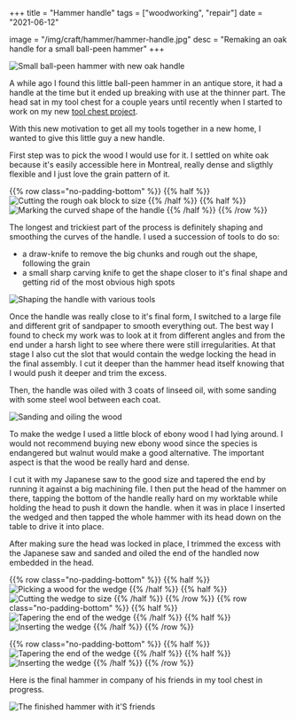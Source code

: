 +++
title = "Hammer handle"
tags = ["woodworking", "repair"]
date = "2021-06-12"

image = "/img/craft/hammer/hammer-handle.jpg"
desc = "Remaking an oak handle for a small ball-peen hammer"
+++

![Small ball-peen hammer with new oak handle](/img/craft/hammer/hammer-handle.jpg)

A while ago I found this little ball-peen hammer in an antique store, it had a handle at the time but it ended up breaking with use at the thinner part. The head sat in my tool chest for a couple years until recently when I started to work on my new [tool chest project](/craft/tool-chest/).

With this new motivation to get all my tools together in a new home, I wanted to give this little guy a new handle.

First step was to pick the wood I would use for it. I settled on white oak because it's easily accessible here in Montreal, really dense and sligthly flexible and I just love the grain pattern of it.

{{% row class="no-padding-bottom" %}}
{{% half %}}
![Cutting the rough oak block to size](/img/craft/hammer/hammer-handle-1.jpg)
{{% /half %}}
{{% half %}}
![Marking the curved shape of the handle](/img/craft/hammer/hammer-handle-2.jpg)
{{% /half %}}
{{% /row %}}

The longest and trickiest part of the process is definitely shaping and smoothing the curves of the handle. I used a succession of tools to do so:  
- a draw-knife to remove the big chunks and rough out the shape, following the grain
- a small sharp carving knife to get the shape closer to it's final shape and getting rid of the most obvious high spots

![Shaping the handle with various tools](/img/craft/hammer/hammer-handle-3.jpg)

Once the handle was really close to it's final form, I switched to a large file and different grit of sandpaper to smooth everything out. The best way I found to check my work was to look at it from different angles and from the end under a harsh light to see where there were still irregularities. At that stage I also cut the slot that would contain the wedge locking the head in the final assembly. I cut it deeper than the hammer head itself knowing that I would push it deeper and trim the excess.

Then, the handle was oiled with 3 coats of linseed oil, with some sanding with some steel wool between each coat.

![Sanding and oiling the wood](/img/craft/hammer/hammer-handle-4.jpg)

To make the wedge I used a little block of ebony wood I had lying around. I would not recommend buying new ebony wood since the species is endangered but walnut would make a good alternative. The important aspect is that the wood be really hard and dense.

I cut it with my Japanese saw to the good size and tapered the end by running it against a big machining file. I then put the head of the hammer on there, tapping the bottom of the handle really hard on my worktable while holding the head to push it down the handle. when it was in place I inserted the wedged and then tapped the whole hammer with its head down on the table to drive it into place.

After making sure the head was locked in place, I trimmed the excess with the Japanese saw and sanded and oiled the end of the handled now embedded in the head.

{{% row class="no-padding-bottom" %}}
{{% half %}}
![Picking a wood for the wedge](/img/craft/hammer/hammer-handle-6.jpg)
{{% /half %}}
{{% half %}}
![Cutting the wedge to size](/img/craft/hammer/hammer-handle-7.jpg)
{{% /half %}}
{{% /row %}}
{{% row class="no-padding-bottom" %}}
{{% half %}}
![Tapering the end of the wedge](/img/craft/hammer/hammer-handle-8.jpg)
{{% /half %}}
{{% half %}}
![Inserting the wedge](/img/craft/hammer/hammer-handle-9.jpg)
{{% /half %}}
{{% /row %}}

{{% row class="no-padding-bottom" %}}
{{% half %}}
![Tapering the end of the wedge](/img/craft/hammer/hammer-handle-10.jpg)
{{% /half %}}
{{% half %}}
![Inserting the wedge](/img/craft/hammer/hammer-handle-11.jpg)
{{% /half %}}
{{% /row %}}

Here is the final hammer in company of his friends in my tool chest in progress.

![The finished hammer with it'S friends](/img/craft/hammer/hammer-handle-12.jpg)
